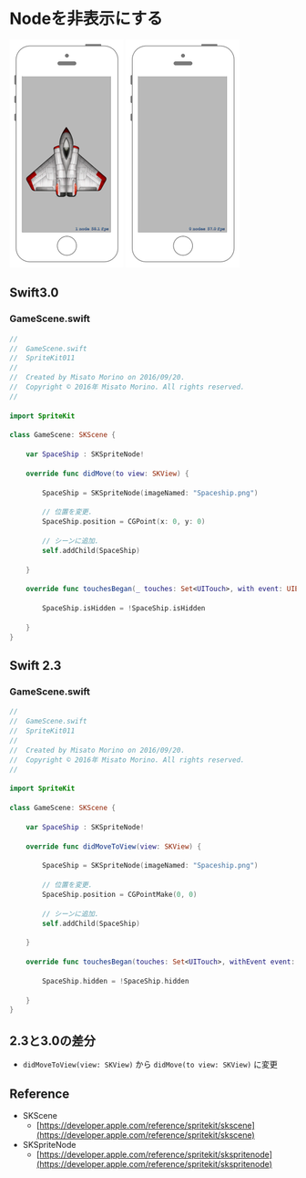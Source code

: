 # Nodeを非表示にする

![Preview spritekit011_1](img/spritekit011_001.png) ![Preview spritekit011_2](img/spritekit011_002.png)

## Swift3.0
### GameScene.swift
```swift
//
//  GameScene.swift
//  SpriteKit011
//
//  Created by Misato Morino on 2016/09/20.
//  Copyright © 2016年 Misato Morino. All rights reserved.
//

import SpriteKit

class GameScene: SKScene {
    
    var SpaceShip : SKSpriteNode!
    
    override func didMove(to view: SKView) {
        
        SpaceShip = SKSpriteNode(imageNamed: "Spaceship.png")
        
        // 位置を変更.
        SpaceShip.position = CGPoint(x: 0, y: 0)
        
        // シーンに追加.
        self.addChild(SpaceShip)
        
    }
    
    override func touchesBegan(_ touches: Set<UITouch>, with event: UIEvent?) {
        
        SpaceShip.isHidden = !SpaceShip.isHidden
        
    }
}
```

## Swift 2.3
### GameScene.swift
```swift
//
//  GameScene.swift
//  SpriteKit011
//
//  Created by Misato Morino on 2016/09/20.
//  Copyright © 2016年 Misato Morino. All rights reserved.
//

import SpriteKit

class GameScene: SKScene {
    
    var SpaceShip : SKSpriteNode!
    
    override func didMoveToView(view: SKView) {
        
        SpaceShip = SKSpriteNode(imageNamed: "Spaceship.png")
        
        // 位置を変更.
        SpaceShip.position = CGPointMake(0, 0)
        
        // シーンに追加.
        self.addChild(SpaceShip)
        
    }
    
    override func touchesBegan(touches: Set<UITouch>, withEvent event: UIEvent?) {
        
        SpaceShip.hidden = !SpaceShip.hidden
        
    }
}
```

## 2.3と3.0の差分
* ```didMoveToView(view: SKView)``` から ```didMove(to view: SKView)``` に変更

## Reference
* SKScene
    * [https://developer.apple.com/reference/spritekit/skscene](https://developer.apple.com/reference/spritekit/skscene)
* SKSpriteNode
    * [https://developer.apple.com/reference/spritekit/skspritenode](https://developer.apple.com/reference/spritekit/skspritenode)
